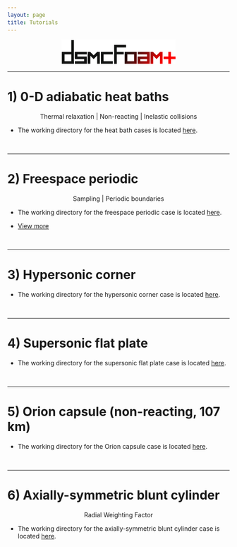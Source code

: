 ```yaml
---
layout: page
title: Tutorials
---
```

  
<p align="center">
  <img src="/docs/img/logos/dsmcFoamPlusLogo.png" width="260">
</p>

---  

# 1) 0-D adiabatic heat baths

<p align="center">
Thermal relaxation | Non-reacting | Inelastic collisions
</p>

+ The working directory for the heat bath cases is located [here](https://github.com/vincentcasseau/hyStrath/tree/master/run/hyStrath/dsmcFoam%2B/thermalRelaxation).  

<br>

---

# 2) Freespace periodic

<p align="center">
Sampling | Periodic boundaries
</p>

+ The working directory for the freespace periodic case is located [here](https://github.com/vincentcasseau/hyStrath/tree/master/run/hyStrath/dsmcFoam%2B/threeDimensional/freeSpacePeriodic).  

+ [View more](https://vincentcasseau.github.io/tutos-dsmcfoam/2-freespace-periodic)

<br>

---  

# 3) Hypersonic corner

<p align="center">

</p>

+ The working directory for the hypersonic corner case is located [here](https://github.com/vincentcasseau/hyStrath/tree/master/run/hyStrath/dsmcFoam%2B/threeDimensional/hypersonicCorner).  

<br>

---  

# 4) Supersonic flat plate

<p align="center">

</p>

+ The working directory for the supersonic flat plate case is located [here](https://github.com/vincentcasseau/hyStrath/tree/master/run/hyStrath/dsmcFoam%2B/twoDimensional/supersonicFlatPlate).  

<br>

---  

# 5) Orion capsule (non-reacting, 107 km)

<p align="center">

</p>

+ The working directory for the Orion capsule case is located [here](https://github.com/vincentcasseau/hyStrath/tree/master/run/hyStrath/dsmcFoam%2B/threeDimensional/orion107kmNR).  

<br>

---  

# 6) Axially-symmetric blunt cylinder

<p align="center">
Radial Weighting Factor
</p>

+ The working directory for the axially-symmetric blunt cylinder case is located [here](https://github.com/vincentcasseau/hyStrath/tree/master/run/hyStrath/dsmcFoam%2B/axisymmetric/axisymmetricFlatnosedCylinder).  
